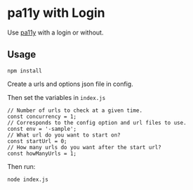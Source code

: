 # pa11y with Login

Use [pa11y](https://github.com/pa11y/pa11y) with a login or without.

## Usage

`npm install`

Create a urls and options json file in config.

Then set the variables in `index.js`

```ecmascript 6
// Number of urls to check at a given time.
const concurrency = 1;
// Corresponds to the config option and url files to use.
const env = '-sample';
// What url do you want to start on?
const startUrl = 0;
// How many urls do you want after the start url?
const howManyUrls = 1;
```

Then run:

```
node index.js
```